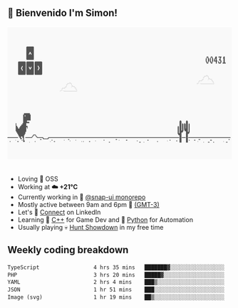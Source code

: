 <h2>👋 <b>Bienvenido I'm Simon!&nbsp;</b></h2>

<section>
  <img src="./static/banner.gif" height=300 width=1000>
</section>

<br>

<ul>
  <li>
     Loving 🤍 OSS
  </li>
  <li>
		<!--START_SECTION:weather-->
		Working at <b>☁️   +21°C</b>
		<!--END_SECTION:weather-->
  </li>
  <li>
    Currently working in 🎨&nbsp;<a href=https://github.com/snapverse/snap-ui target=_blank>@snap-ui monorepo</a>
  </li>
  <li>
    Mostly active between 9am and 6pm 🚩 <a href=https://onlinealarmkur.com/world/es target=_blank>(GMT-3)</a>
  </li>
  <li>
    Let's 🔗&nbsp;<a href=https://www.linkedin.com/in/itssimmons target=_blank>Connect</a> on LinkedIn
  </li>
  <li>
    Learning 👴&nbsp;<a href=https://images3.memedroid.com/images/UPLOADED755/65f2bce6734f6.webp target=_blank>C++</a> for Game Dev and 🐍&nbsp;<a href=https://qph.cf2.quoracdn.net/main-qimg-4472b6229cb75bf66ab531f3ebd4f975-lq target=_blank>Python</a> for Automation
  </li>
  <li>
    Usually playing 💀&nbsp;<a href=https://www.huntshowdown.com target=_blank>Hunt Showdown</a> in my free time
  </li>
</ul>

<h2><b>Weekly coding breakdown </b></h2>

<!--START_SECTION:waka-->

```txt
TypeScript                 4 hrs 35 mins   ███████▓░░░░░░░░░░░░░░░░░   30.48 %
PHP                        3 hrs 20 mins   █████▓░░░░░░░░░░░░░░░░░░░   22.22 %
YAML                       2 hrs 4 mins    ███▒░░░░░░░░░░░░░░░░░░░░░   13.79 %
JSON                       1 hr 51 mins    ███░░░░░░░░░░░░░░░░░░░░░░   12.30 %
Image (svg)                1 hr 19 mins    ██▒░░░░░░░░░░░░░░░░░░░░░░   08.80 %
```

<!--END_SECTION:waka-->
